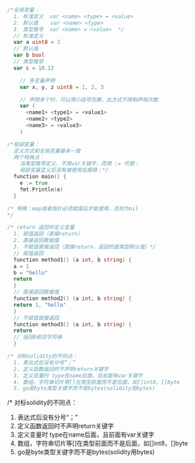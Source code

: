 ```go
/*全局变量：
  1. 标准定义  var <name> <type> = <value>  
  2. 默认值    var <name> <type>  
  3. 类型推导  var <name> = <value>  */
  // 标准定义
  var a uint8 = 3
  // 默认值
  var b bool
  // 类型推导
  var c = 10.12

    // 多变量声明
    var x, y, z uint8 = 1, 2, 3

    // 声明多个时，可以用小括号包裹，此方式不限制声明次数
    var (
      <name1> <type1> = <value1>
      <name2> <type2>
      <name3> = <value3>
    )

/*局部变量：
  定义方式和全局变量基本一致
  两个特殊点：
    当类型推导定义，不用var关键字，而用 := 代替；
    局部变量定义后没有被使用会报错；*/
  function main() {
    e := true
    fmt.Println(e)
  }

/* 特殊：map或者指针必须赋值后才能使用，否则为nil
*/

/* return 返回中定义变量
  1. 赋值返回（直接return）
  2. 直接返回数据值
  3. 不赋值直接返回（直接return，返回的是类型默认值）*/
  // 赋值返回
  function method1() (a int, b string) {
  a = 1
  b = "hello"
  return
  }
  // 直接返回数据值
  function method2() (a int, b string) {
  return 1, "hello"
  }
  // 不赋值直接返回
  function method3() (a int, b string) {
  return
  // 返回0和空字符串
  }

/* 对标solidity的不同点：
  1. 表达式后没有分号“；”
  2. 定义函数返回时不声明return关键字
  3. 定义变量时 type在name后面，且前面有var关键字
  4. 数组，字符串切片等[]在类型前面而不是后面，如[]int8，[]byte
  5. go是byte类型关键字而不是bytes(solidity用bytes)
  ```

/* 对标solidity的不同点：
  1. 表达式后没有分号“；”
  2. 定义函数返回时不声明return关键字
  3. 定义变量时 type在name后面，且前面有var关键字
  4. 数组，字符串切片等[]在类型前面而不是后面，如[]int8，[]byte
  5. go是byte类型关键字而不是bytes(solidity用bytes)
